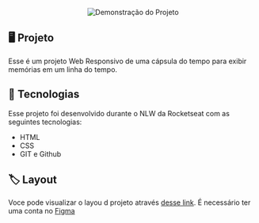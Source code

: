 <p align="center">
<img scr=".github/preview.png" alt="Demonstração do Projeto" widht="100%" /> 
</p>

## 🖥️ Projeto
Esse é um projeto Web Responsivo de uma cápsula do tempo para exibir memórias em um linha do tempo.

## 🚀 Tecnologias 
Esse projeto foi desenvolvido durante o NLW da Rocketseat com as seguintes tecnologias: 
- HTML
- CSS
- GIT e Github 

## 🏷️ Layout 
Voce pode visualizar o layou d projeto através
[desse link](https://www.figma.com/file/qYy29w6n1bmOXQfiTLAa2a/C%C3%A1psula-do-tempo-%E2%80%A2-Trilha-Explorer-(Community)-(Copy)?type=design&node-id=306%3A3&t=MDn1SN5Td6Xv9uwa-1).
É necessário ter uma conta no [Figma](https://www.figma.com)

